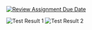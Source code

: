 [![Review Assignment Due Date](https://classroom.github.com/assets/deadline-readme-button-22041afd0340ce965d47ae6ef1cefeee28c7c493a6346c4f15d667ab976d596c.svg)](https://classroom.github.com/a/JTCvLSb7)

![Test Result 1](./test-result-1.png)
![Test Result 2](./test-result-2.png)